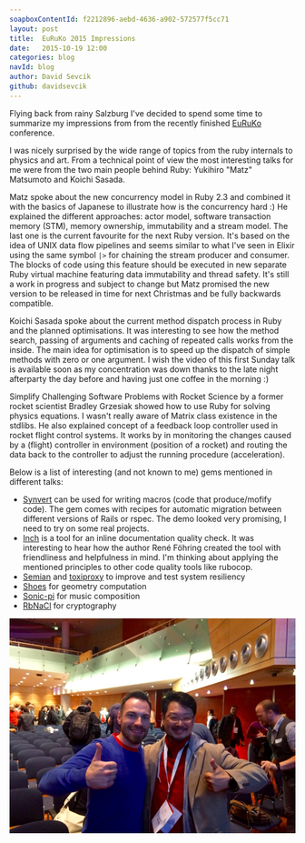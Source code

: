 ```yaml
---
soapboxContentId: f2212896-aebd-4636-a902-572577f5cc71
layout: post
title:  EuRuKo 2015 Impressions
date:   2015-10-19 12:00
categories: blog
navId: blog
author: David Sevcik
github: davidsevcik
---
```


Flying back from rainy Salzburg I've decided to spend some time to summarize my impressions from from the recently finished
[EuRuKo](http://www.euruko2015.org/) conference.

I was nicely surprised by the wide range of topics from the ruby internals to physics and art. From a technical
point of view the most interesting talks for me were from the two main people behind Ruby: Yukihiro "Matz"
Matsumoto and Koichi Sasada.

Matz spoke about the new concurrency model in Ruby 2.3 and combined it with the basics of Japanese to illustrate how
is the concurrency hard :)
He explained the different approaches: actor model, software transaction memory (STM), memory ownership, immutability
and a stream model. The last one is the current favourite for the next Ruby version. It's based on the idea of UNIX
data flow pipelines and seems similar to what I've seen in Elixir using the same symbol `|>` for chaining the
stream producer and consumer. The blocks of code using this feature should be executed in new separate Ruby
virtual machine featuring data immutability and thread safety. It's still a work in progress and subject to change
but Matz promised the new version to be released in time for next Christmas and be fully backwards compatible.

Koichi Sasada spoke about the current method dispatch process in Ruby and the planned optimisations. It was interesting to
see how the method search, passing of arguments and caching of repeated calls works from the inside.
The main idea for optimisation is to speed up the dispatch of simple methods with zero or one argument. I wish the video
of this first Sunday talk is available soon as my concentration was down thanks to the late night
afterparty the day before and having just one coffee in the morning :)

Simplify Challenging Software Problems with Rocket Science by a former rocket scientist Bradley Grzesiak showed how to use Ruby
for solving physics equations. I wasn't really aware of Matrix class existence in the stdlibs. He also explained
concept of a feedback loop controller used in rocket flight control systems. It works by in monitoring the changes caused by
a (flight) controller in environment (position of a rocket) and routing the data back to the controller to adjust the running procedure (acceleration).

Below is a list of interesting (and not known to me) gems mentioned in different talks:

- [Synvert](https://github.com/xinminlabs/synvert) can be used for writing macros (code that produce/mofify code).
The gem comes with recipes for automatic migration between different versions of Rails or rspec. The demo looked
very promising, I need to try on some real projects.
- [Inch](https://github.com/rrrene/inch) is a tool for an inline documentation quality check. It was interesting to hear how the author René Föhring created the tool with friendliness and helpfulness in mind. I'm thinking about applying the mentioned
principles to other code quality tools like rubocop.
- [Semian](https://github.com/Shopify/semian) and [toxiproxy](https://github.com/Shopify/toxiproxy) to improve and test
system resiliency
- [Shoes](https://github.com/shoes/shoes4) for geometry computation
- [Sonic-pi](http://sonic-pi.net/) for music composition
- [RbNaCl](https://github.com/cryptosphere/rbnacl) for cryptography

![Be nice](/assets/photo-with-matz.jpg)

